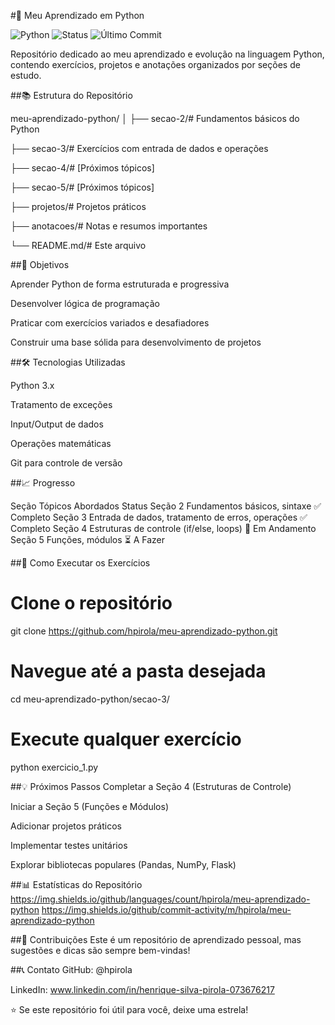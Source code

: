 #🐍 Meu Aprendizado em Python

![Python](https://img.shields.io/badge/Python-3.x-blue?logo=python)
![Status](https://img.shields.io/badge/Status-Em%20Desenvolvimento-brightgreen)
![Último Commit](https://img.shields.io/github/last-commit/hpirola/meu-aprendizado-python)


Repositório dedicado ao meu aprendizado e evolução na linguagem Python, contendo exercícios, projetos e anotações organizados por seções de estudo.

##📚 Estrutura do Repositório

meu-aprendizado-python/
│
├── secao-2/# Fundamentos básicos do Python

├── secao-3/# Exercícios com entrada de dados e operações

├── secao-4/# [Próximos tópicos]

├── secao-5/# [Próximos tópicos]

├── projetos/# Projetos práticos

├── anotacoes/# Notas e resumos importantes

└── README.md/# Este arquivo

##🎯 Objetivos

Aprender Python de forma estruturada e progressiva

Desenvolver lógica de programação

Praticar com exercícios variados e desafiadores

Construir uma base sólida para desenvolvimento de projetos

##🛠 Tecnologias Utilizadas

Python 3.x

Tratamento de exceções

Input/Output de dados

Operações matemáticas

Git para controle de versão

##📈 Progresso

Seção	Tópicos Abordados	Status
Seção 2	Fundamentos básicos, sintaxe	✅ Completo
Seção 3	Entrada de dados, tratamento de erros, operações	✅ Completo
Seção 4	Estruturas de controle (if/else, loops)	🚧 Em Andamento
Seção 5	Funções, módulos	⏳ A Fazer

##🚀 Como Executar os Exercícios

# Clone o repositório
git clone https://github.com/hpirola/meu-aprendizado-python.git

# Navegue até a pasta desejada
cd meu-aprendizado-python/secao-3/

# Execute qualquer exercício
python exercicio_1.py

##💡 Próximos Passos
Completar a Seção 4 (Estruturas de Controle)

Iniciar a Seção 5 (Funções e Módulos)

Adicionar projetos práticos

Implementar testes unitários

Explorar bibliotecas populares (Pandas, NumPy, Flask)

##📊 Estatísticas do Repositório
https://img.shields.io/github/languages/count/hpirola/meu-aprendizado-python
https://img.shields.io/github/commit-activity/m/hpirola/meu-aprendizado-python

##🤝 Contribuições
Este é um repositório de aprendizado pessoal, mas sugestões e dicas são sempre bem-vindas!

##📞 Contato
GitHub: @hpirola

LinkedIn: www.linkedin.com/in/henrique-silva-pirola-073676217

⭐ Se este repositório foi útil para você, deixe uma estrela!
